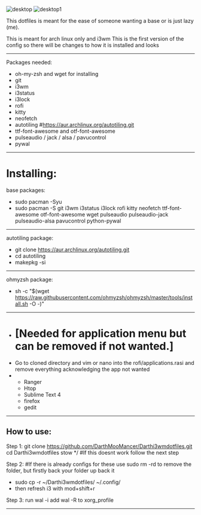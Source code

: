 ![desktop](https://github.com/DarthMooMancer/Darthi3wmdotfiles/assets/107283522/b505c044-f91a-40ff-a181-b4a9bf5b787f)
![desktop1](https://github.com/DarthMooMancer/Darthi3wmdotfiles/assets/107283522/b4f9282d-10eb-4664-8e5b-c8330417b13f)

This dotfiles is meant for the ease of someone wanting a base or is just lazy (me). 

This is meant for arch linux only and i3wm
This is the first version of the config so there will be changes to how it is installed and looks
______________________________________________________________________________________________
Packages needed:

- oh-my-zsh and wget for installing
- git
- i3wm
- i3status
- i3lock
- rofi
- kitty
- neofetch
- autotiling #https://aur.archlinux.org/autotiling.git
- ttf-font-awesome and otf-font-awesome
- pulseaudio / jack / alsa / pavucontrol
- pywal
______________________________________________________________________________________________

Installing:
==============================================================================================
base packages:

- sudo pacman -Syu
- sudo pacman -S git i3wm i3status i3lock rofi kitty neofetch ttf-font-awesome otf-font-awesome wget pulseaudio pulseaudio-jack pulseaudio-alsa pavucontrol python-pywal
______________________________________________________________________________________________
autotiling package:

- git clone https://aur.archlinux.org/autotiling.git
- cd autotiling
- makepkg -si
______________________________________________________________________________________________
ohmyzsh package:

- sh -c "$(wget https://raw.githubusercontent.com/ohmyzsh/ohmyzsh/master/tools/install.sh -O -)"

----------------------------------------------------------------------------------------------  
- [Needed for application menu but can be removed if not wanted.]
  ============================================================================================
- Go to cloned directory and vim or nano into the rofi/applications.rasi and remove everything acknowledging the app not wanted
- 
  - Ranger
  - Htop
  - Sublime Text 4
  - firefox
  - gedit
----------------------------------------------------------------------------------------------

How to use:
----------------------------------------------------------------------------------------------
Step 1:
git clone https://github.com/DarthMooMancer/Darthi3wmdotfiles.git
cd Darthi3wmdotfiles
stow */ #If this doesnt work follow the next step

Step 2:
#If there is already configs for these use sudo rm -rd to remove the folder, but firstly back your folder up back it
 - sudo cp -r ~/Darthi3wmdotfiles/<foldername> ~/.config/
 - then refresh i3 with mod+shift+r

Step 3:
run wal -i <locationofwallpaper>
add wal -R to xorg_profile




-------------------------------------------------
